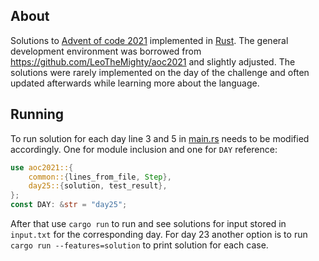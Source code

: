 ## About
Solutions to [Advent of code 2021](https://adventofcode.com/2021) implemented in [Rust](https://doc.rust-lang.org/book/title-page.html). The general development environment was borrowed from https://github.com/LeoTheMighty/aoc2021 and slightly adjusted. The solutions were rarely implemented on the day of the challenge and often updated afterwards while learning more about the language.
## Running
To run solution for each day line 3 and 5 in [main.rs](src/main.rs#L3-L5) needs to be modified accordingly. One for module inclusion and one for `DAY` reference:
```rust
use aoc2021::{
    common::{lines_from_file, Step},
    day25::{solution, test_result},
};
const DAY: &str = "day25";
```
After that use `cargo run` to run and see solutions for input stored in `input.txt` for the corresponding day.
For day 23 another option is to run `cargo run --features=solution` to print solution for each case.
